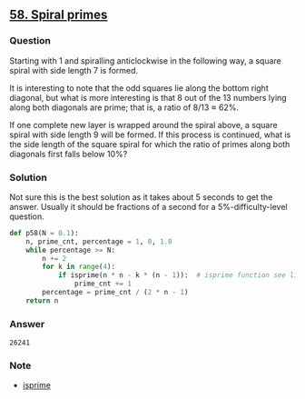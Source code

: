 ## **[58. Spiral primes](https://projecteuler.net/problem=58)**

### Question
Starting with 1 and spiralling anticlockwise in the following way, a square spiral with side length 7 is formed.

It is interesting to note that the odd squares lie along the bottom right diagonal, but what is more interesting is that 8 out of the 13 numbers lying along both diagonals are prime; that is, a ratio of 8/13 ≈ 62%.

If one complete new layer is wrapped around the spiral above, a square spiral with side length 9 will be formed. If this process is continued, what is the side length of the square spiral for which the ratio of primes along both diagonals first falls below 10%?

### Solution
Not sure this is the best solution as it takes about 5 seconds to get the answer. Usually it should be fractions of a second for a
5%-difficulty-level question.  

```python
def p58(N = 0.1):
    n, prime_cnt, percentage = 1, 0, 1.0
    while percentage >= N:
        n += 2
        for k in range(4):
            if isprime(n * n - k * (n - 1)):  # isprime function see link below
                prime_cnt += 1
        percentage = prime_cnt / (2 * n - 1)
    return n
```

### Answer 
`26241`

### Note
- [isprime](https://github.com/doudou-h/doudou-h.github.io/blob/main/project-euler-solution/7.%2010001st%20prime.md)
